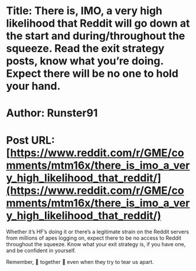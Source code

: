 # Title: There is, IMO, a very high likelihood that Reddit will go down at the start and during/throughout the squeeze. Read the exit strategy posts, know what you’re doing. Expect there will be no one to hold your hand.
# Author: Runster91
# Post URL: [https://www.reddit.com/r/GME/comments/mtm16x/there_is_imo_a_very_high_likelihood_that_reddit/](https://www.reddit.com/r/GME/comments/mtm16x/there_is_imo_a_very_high_likelihood_that_reddit/)


Whether it’s HF’s doing it or there’s a legitimate strain on the Reddit servers from millions of apes logging on, expect there to be no access to Reddit throughout the squeeze. Know what your exit strategy is, if you have one, and be confident in yourself. 

Remember, 🦍 together 💪 even when they try to tear us apart.
